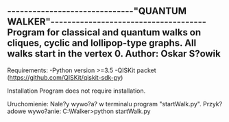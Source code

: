 ------------------------------"QUANTUM WALKER"-------------------------------------
Program for classical and quantum walks on cliques, cyclic and lollipop-type graphs.
All walks start in the vertex 0.
Author: Oskar S?owik
----------------------------------------------------------------------------------------------

Requirements:
-Python version >=3.5
-QISKit packet (https://github.com/QISKit/qiskit-sdk-py)

Installation
Program does not require installation.

Uruchomienie:
Nale?y wywo?a? w terminalu program "startWalk.py". Przyk?adowe wywo?anie:
C:\Walker>python startWalk.py
